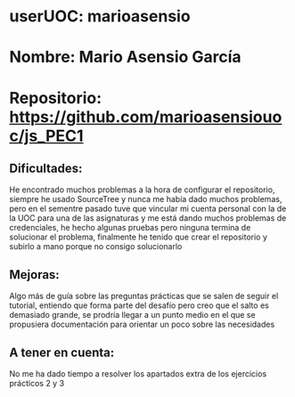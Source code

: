 # userUOC: marioasensio
# Nombre: Mario Asensio García
# Repositorio: https://github.com/marioasensiouoc/js_PEC1

## Dificultades:

He encontrado muchos problemas a la hora de configurar el repositorio, siempre he usado SourceTree y nunca me había dado muchos problemas, pero en el sementre pasado tuve que vincular mi cuenta personal con la de la UOC para una de las asignaturas y me está dando muchos problemas de credenciales, he hecho algunas pruebas pero ninguna termina de solucionar el problema, finalmente he tenido que crear el repositorio y subirlo a mano porque no consigo solucionarlo

## Mejoras:

Algo más de guía sobre las preguntas prácticas que se salen de seguir el tutorial, entiendo que forma parte del desafío pero creo que el salto es demasiado grande, se prodría llegar a un punto medio en el que se propusiera documentación para orientar un poco sobre las necesidades

## A tener en cuenta:

No me ha dado tiempo a resolver los apartados extra de los ejercicios prácticos 2 y 3